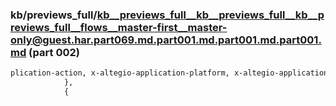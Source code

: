 ### kb/previews_full/kb__previews_full__kb__previews_full__kb__previews_full__flows__master-first__master-only@guest.har.part069.md.part001.md.part001.md.part001.md (part 002)

```md
plication-action, x-altegio-application-platform, x-altegio-application-version, x-altegio-application-generation"
            },
            {
         
```

```
